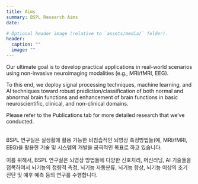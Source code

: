 ```yaml
---
title: Aims
summary: BSPL Research Aims
date:

# Optional header image (relative to `assets/media/` folder).
header:
  caption: ""
  image: ""
---
```


Our ultimate goal is to develop practical applications in real-world scenarios using non-invasive neuroimaging modalities (e.g., MRI/fMRI, EEG). <br>

To this end, we deploy signal processing techniques, machine learning, and AI techniques toward robust prediction/classification of both normal and abnormal brain functions and enhancement of brain functions in basic neuroscientific, clinical, and non-clinical domains.

Please refer to the Publications tab for more detailed research that we’ve conducted. <br><br>

BSPL 연구실은 실생활에 활용 가능한 비침습적인 뇌영상 측정방법들(예, MRI/fMRI, EEG)을 활용한 기술 및 시스템의 개발을 궁극적인 목표로 하고 있습니다. <br>

이를 위해서, BSPL 연구실은 뇌영상 방법들에 다양한 신호처리, 머신러닝, AI 기술들을 접목하여서 뇌기능의 정량적 측정, 뇌기능 자동분류, 뇌기능 향상, 뇌기능 이상의 조기 진단 및 예후 예측 등의 연구를 수행합니다.

